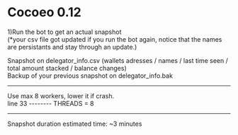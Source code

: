 # Cocoeo 0.12
1)Run the bot to get an actual snapshot</br>
(*your csv file got updated if you run the bot again, notice that the names are persistants and stay through an update.)</br>


Snapshot on delegator_info.csv (wallets adresses / names / last time seen / total amount stacked / balance changes)</br>
Backup of your previous snapshot on delegator_info.bak</br>

--------------------------------------------------------------------------------------------------------

Use max 8 workers, lower it if crash.</br>
line 33  --------   THREADS = 8

--------------------------------------------------------------------------------------------------------

Snapshot duration estimated time: ~3 minutes
